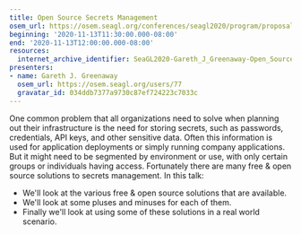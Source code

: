 ```yaml
---
title: Open Source Secrets Management
osem_url: https://osem.seagl.org/conferences/seagl2020/program/proposals/763
beginning: '2020-11-13T11:30:00.000-08:00'
end: '2020-11-13T12:00:00.000-08:00'
resources:
  internet_archive_identifier: SeaGL2020-Gareth_J_Greenaway-Open_Source_Secrets_Management
presenters:
- name: Gareth J. Greenaway
  osem_url: https://osem.seagl.org/users/77
  gravatar_id: 034ddb7377a9730c87ef724223c7033c
---
```


One common problem that all organizations need to solve when planning out their infrastructure is the need for storing secrets, such as passwords, credentials, API keys, and other sensitive data.  Often this information is used for application deployments or simply running company applications.  But it might need to be segmented by environment or use, with only certain groups or individuals having access.  Fortunately there are many free & open source solutions to secrets management.
In this talk:
- We'll look at the various free & open source solutions that are available.
- We'll look at some pluses and minuses for each of them.
- Finally we'll look at using some of these solutions in a real world scenario.
